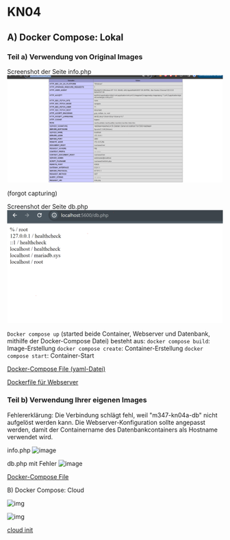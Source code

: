 # KN04

## A) Docker Compose: Lokal
### Teil a) Verwendung von Original Images

Screenshot der Seite info.php
![image](https://raw.githubusercontent.com/burak-adanir/M347_Oebada/main/KN04/KN04abPHP.png)

(forgot capturing)


Screenshot der Seite db.php
![image](https://github.com/burak-adanir/M347_Oebada/blob/main/KN04/KN04InfoDB.png?raw=true)


```Docker compose up``` (started beide Container, Webserver und Datenbank, mithilfe der Docker-Compose Datei) besteht aus: 
```docker compose build```: Image-Erstellung
```docker compose create```: Container-Erstellung
```docker compose start```: Container-Start

[Docker-Compose File (yaml-Datei)](https://github.com/burak-adanir/M347_Oebada/blob/main/KN04/docker-compose.yml)

[Dockerfile für Webserver](https://github.com/burak-adanir/M347_Oebada/blob/main/KN04/Dockerfile)

### Teil b) Verwendung Ihrer eigenen Images

Fehlererklärung:
Die Verbindung schlägt fehl, weil "m347-kn04a-db" nicht aufgelöst werden kann. Die Webserver-Konfiguration sollte angepasst werden, damit der Containername des Datenbankcontainers als Hostname verwendet wird.


info.php
![image]("kn04ab\differentip100.png")

db.php mit Fehler
![image](https://github.com/burak-adanir/M347_Oebada/blob/main/KN04/KN04DBERROR.png?raw=true)

[Docker-Compose File](https://github.com/burak-adanir/M347_Oebada/blob/main/KN04/kn04ab/docker-compose.yaml)

B) Docker Compose: Cloud

![img](https://github.com/burak-adanir/M347_Oebada/blob/main/KN04/KN04B/dbphpkn04b.png?raw=true)

![img](https://github.com/burak-adanir/M347_Oebada/blob/main/KN04/KN04B/kn04Binfophp.png?raw=true)

[cloud init](https://github.com/burak-adanir/M347_Oebada/blob/main/KN04/KN04B/docker-cloud-init.yaml)
